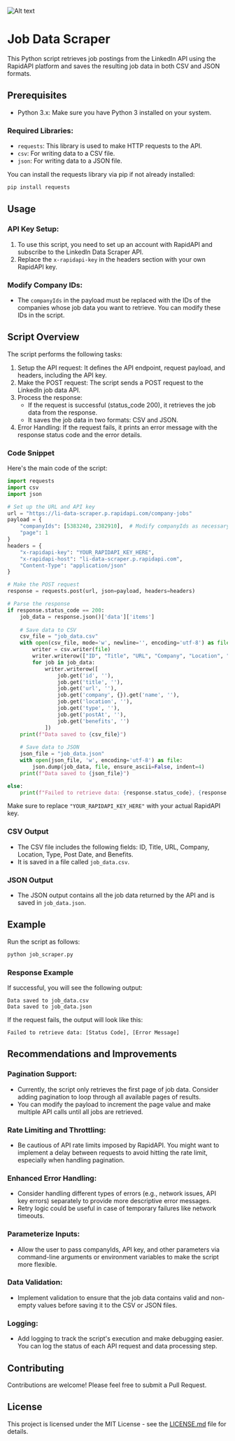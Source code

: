 ![Alt text](https://www.forbes.com/councils/forbestechcouncil/2023/01/06/why-cybersecurity-should-be-top-of-mind-in-2023/)








# Job Data Scraper

This Python script retrieves job postings from the LinkedIn API using the RapidAPI platform and saves the resulting job data in both CSV and JSON formats.

## Prerequisites

- Python 3.x: Make sure you have Python 3 installed on your system.

### Required Libraries:

- `requests`: This library is used to make HTTP requests to the API.
- `csv`: For writing data to a CSV file.
- `json`: For writing data to a JSON file.

You can install the requests library via pip if not already installed:

```bash
pip install requests
```

## Usage

### API Key Setup:

1. To use this script, you need to set up an account with RapidAPI and subscribe to the LinkedIn Data Scraper API.
2. Replace the `x-rapidapi-key` in the headers section with your own RapidAPI key.

### Modify Company IDs:

- The `companyIds` in the payload must be replaced with the IDs of the companies whose job data you want to retrieve. You can modify these IDs in the script.

## Script Overview

The script performs the following tasks:

1. Setup the API request: It defines the API endpoint, request payload, and headers, including the API key.
2. Make the POST request: The script sends a POST request to the LinkedIn job data API.
3. Process the response:
   - If the request is successful (status_code 200), it retrieves the job data from the response.
   - It saves the job data in two formats: CSV and JSON.
4. Error Handling: If the request fails, it prints an error message with the response status code and the error details.

### Code Snippet

Here's the main code of the script:

```python
import requests
import csv
import json

# Set up the URL and API key
url = "https://li-data-scraper.p.rapidapi.com/company-jobs"
payload = {
    "companyIds": [5383240, 2382910],  # Modify companyIds as necessary
    "page": 1
}
headers = {
    "x-rapidapi-key": "YOUR_RAPIDAPI_KEY_HERE",
    "x-rapidapi-host": "li-data-scraper.p.rapidapi.com",
    "Content-Type": "application/json"
}

# Make the POST request
response = requests.post(url, json=payload, headers=headers)

# Parse the response
if response.status_code == 200:
    job_data = response.json()['data']['items']
    
    # Save data to CSV
    csv_file = "job_data.csv"
    with open(csv_file, mode='w', newline='', encoding='utf-8') as file:
        writer = csv.writer(file)
        writer.writerow(["ID", "Title", "URL", "Company", "Location", "Type", "Post Date", "Benefits"])
        for job in job_data:
            writer.writerow([
                job.get('id', ''),
                job.get('title', ''),
                job.get('url', ''),
                job.get('company', {}).get('name', ''),
                job.get('location', ''),
                job.get('type', ''),
                job.get('postAt', ''),
                job.get('benefits', '')
            ])
    print(f"Data saved to {csv_file}")
    
    # Save data to JSON
    json_file = "job_data.json"
    with open(json_file, 'w', encoding='utf-8') as file:
        json.dump(job_data, file, ensure_ascii=False, indent=4)
    print(f"Data saved to {json_file}")

else:
    print(f"Failed to retrieve data: {response.status_code}, {response.text}")
```

Make sure to replace `"YOUR_RAPIDAPI_KEY_HERE"` with your actual RapidAPI key.

### CSV Output

- The CSV file includes the following fields: ID, Title, URL, Company, Location, Type, Post Date, and Benefits.
- It is saved in a file called `job_data.csv`.

### JSON Output

- The JSON output contains all the job data returned by the API and is saved in `job_data.json`.

## Example

Run the script as follows:

```bash
python job_scraper.py
```

### Response Example

If successful, you will see the following output:

```
Data saved to job_data.csv
Data saved to job_data.json
```

If the request fails, the output will look like this:

```
Failed to retrieve data: [Status Code], [Error Message]
```

## Recommendations and Improvements

### Pagination Support:

- Currently, the script only retrieves the first page of job data. Consider adding pagination to loop through all available pages of results.
- You can modify the payload to increment the page value and make multiple API calls until all jobs are retrieved.

### Rate Limiting and Throttling:

- Be cautious of API rate limits imposed by RapidAPI. You might want to implement a delay between requests to avoid hitting the rate limit, especially when handling pagination.

### Enhanced Error Handling:

- Consider handling different types of errors (e.g., network issues, API key errors) separately to provide more descriptive error messages.
- Retry logic could be useful in case of temporary failures like network timeouts.

### Parameterize Inputs:

- Allow the user to pass companyIds, API key, and other parameters via command-line arguments or environment variables to make the script more flexible.

### Data Validation:

- Implement validation to ensure that the job data contains valid and non-empty values before saving it to the CSV or JSON files.

### Logging:

- Add logging to track the script's execution and make debugging easier. You can log the status of each API request and data processing step.

## Contributing

Contributions are welcome! Please feel free to submit a Pull Request.

## License

This project is licensed under the MIT License - see the [LICENSE.md](LICENSE.md) file for details.
